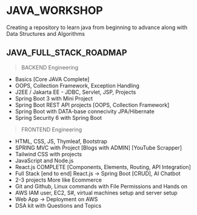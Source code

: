 # JAVA_WORKSHOP
Creating a repository to learn java from beginning to advance along with Data Structures and Algorithms

## JAVA_FULL_STACK_ROADMAP
> BACKEND Engineering
- Basics [Core JAVA Complete]
- OOPS, Collection Framework, Exception Handling
- J2EE / Jakarta EE - JDBC, Servlet, JSP, Projects
- Spring Boot 3 with Mini Project
- Spring Boot REST API projects [OOPS, Collection Framework]
- Spring Boot with DATA-base connecivity JPA/Hibernate
- Spring Security 6 with Spring Boot
> FRONTEND Engineering
- HTML, CSS, JS, Thymleaf, Bootstrap
- SPRING MVC with Project [Blogs with ADMIN] [YouTube Scrapper]
- Tailwind CSS with projects
- JavaScript and Node.js
- React.js COMPLETE [Components, Elements, Routing, API Integration]
- Full Stack [end to end] React.js -> Spring Boot [CRUD], AI Chatbot
- 2-3 projects More like Ecommerce
- Git and Github, Linux commands with File Permissions and Hands on
- AWS IAM user, EC2, S#, virtual machines setup and server setup
- Web App -> Deployment on AWS
- DSA kit with Questions and Topics
